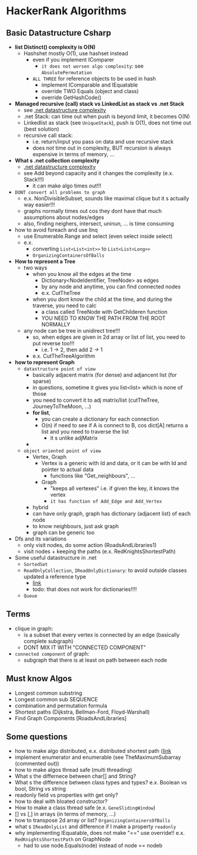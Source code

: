 # HackerRank Algorithms

## Basic Datastructure Csharp

- **list Distinct() complexity is O(N)**
  - Hashshet mostly O(1), use hashset instead
    - even if you implement IComparer
        - `it does not worsen algo complexity`: see `AbsolutePermutation` 
    - `ALL THREE` for reference objects to be used in hash
      - implement IComparable and IEquatable
      - override TWO Equals (object and class)
      - override GetHashCode()
- **Managed recursive (call) stack vs LinkedList as stack vs .net Stack**
    - see [.net datastructure complexity](http://c-sharp-snippets.blogspot.com/2010/03/runtime-complexity-of-net-generic.html)
    - .net Stack: can time out when push is beyond limit, it becomes O(N)
    - Linkedlist as stack (see `UniqueStack`), push is O(1), does not time out (best solution)
    - recursive call stack:
        - i.e. return/input you pass on data and use recursive stack
        - does not time out in complexity, BUT recursion is always expensive in terms of memory, ...
- **What s .net collection complexity**
    - [.net datastructure complexity](http://c-sharp-snippets.blogspot.com/2010/03/runtime-complexity-of-net-generic.html)   
    - see Add beyond capacity and it changes the complexity (e.x. Stack!!!)
        - it can make algo times out!!!
- `DONT convert all problems to graph`
    - e.x. NonDivisibleSubset, sounds like maximal clique but it s actually way easier!!!
    - graphs normally times out cos they dont have that much assumptions about nodes/edges
    - also, finding neighers, intersect, uninun, ... is time consuming
- how to avoid foreach and use linq
    - use Enumerable.Range and select (even select inside select)
    - e.x. 
      - converting `List<List<int>>` to `List<List<Long>>`
      - `OrganizingContainersOfBalls`
- **How to represent a Tree**
    - two ways
        - when you know all the edges at the time
            - Dictionary<NodeIdentifier, TreeNode> as edges
            - by any node and anytime, you can find connected nodes
            - e.x. CutTheTree
        - when you dont know the child at the time, and during the traverse, you need to calc
            - a class called TreeNode with GetChilderen function
            - YOU NEED TO KNOW THE PATH FROM THE ROOT NORMALLY
    - any node can be tree in unidirect tree!!!
        - so, when edges are given in 2d array or list of list, you need to put reverse too!!!
            - i.e. 1 -> 2, then add 2 -> 1
        - e.x. CutTheTreeAlgorithm
- **how to represent Graph**
    - `datastructure point of view`
        - basically adjacent matrix (for dense) and adjancent list (for sparse)
        - in questions, sometime it gives you list<list<int>> which is none of those
        - you need to convert it to adj matrix/list (cutTheTree, JourneyToTheMoon, ...)
        - **for list**, 
          - you can create a dictionary for each connection
          - O(n) if need to see if A is connect to B, cos dict[A] returns a list and you need to traverse the list
            - it s unlike adjMatrix
         -
    - `object oriented point of view`
        - Vertex, Graph
            - Vertex is a generic with Id and data, or it can be with Id and pointer to actual data
                - functions like "Get_neighbours", ...  
            - Graph
                - "keeps all vertexes" i.e. if given the key, it knows the vertex
                - `it has function of Add_Edge and Add_Vertex` 
       - hybrid
        - can have only graph, graph has dictionary (adjacent list) of each node
        - to know neighbours, just ask graph
        - graph can be generic too
- Dfs and its variations
    - only visit nodes, do some action (RoadsAndLibraries1)
    - visit nodes + keeping the paths (e.x. RedKnightsShortestPath)
- Some useful datastructure in .net
    - `SortedSet`
    - `ReadOnlyCollection`, `IReadOnlyDictionary`: to avoid outside classes updated a reference type
        - [link](https://stackoverflow.com/questions/2158160/prevent-other-classes-from-altering-a-list-in-a-class) 
        - todo: that does not work for dictionaries!!!!
    - `Queue`

## Terms 
- clique in graph: 
  - is a subset that every vertex is connected by an edge (basically complete subgraph)
  - DONT MIX IT WITH "CONNECTED COMPONENT"
- `connected component` of graph:
  - subgraph that there is at least on path between each node   
## Must know Algos
- Longest common substring
- Longest common sub SEQUENCE
- combination and permutation formula
- Shortest paths (Dijkstra, Bellman-Ford, Floyd-Warshall)
- Find Graph Components [RoadsAndLibraries]

## Some questions
- how to make algo distributed, e.x. distributed shortest path ([link](https://stackoverflow.com/questions/2421605/finding-all-shortest-paths-from-every-pair-of-nodes-on-a-graph)
- implement enumerator and enumerable (see TheMaximumSubarray (commented out))
- how to make algos thread safe (multi threading)
- What s the differnece between char[] and String?
- What s the difference between class types and types? e.x. Boolean vs bool, String vs string
- readonly field vs properties with get only?
- how to deal with bloated constructor?
- How to make a class thread safe (e.x. `GeneSlidingWindow`)
- [] vs [,] in arrays (in terms of memory, ...)
- how to transpose 2d array or list? `OrganizingContainersOfBalls`
- what s `IReadOnlyList` and difference if I make a property `readonly`
- why implementing IEquatable, does not make "==" use override!! e.x. `RedKnightsShortestPath` on GraphNode
    - had to use node.Equals(node) instead of node == nodeb   
